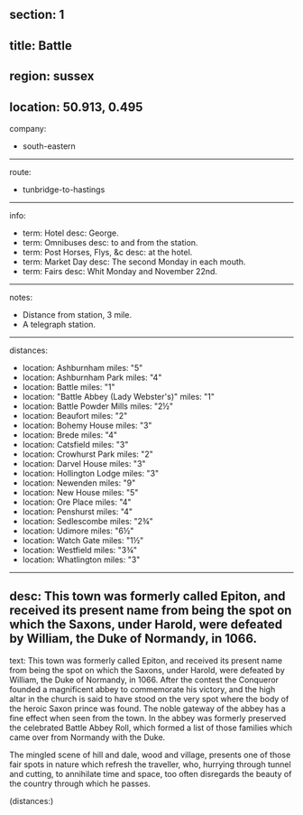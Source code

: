 section: 1
----
title: Battle
----
region: sussex
----
location: 50.913, 0.495
----
company:
- south-eastern
----
route:
- tunbridge-to-hastings
----
info:
- term: Hotel
  desc: George.
- term: Omnibuses
  desc: to and from the station.
- term: Post Horses, Flys, &c
  desc: at the hotel.
- term: Market Day
  desc: The second Monday in each mouth.
- term: Fairs
  desc: Whit Monday and November 22nd.
----
notes:
- Distance from station, 3 mile.
- A telegraph station.
----
distances:
- location: Ashburnham
  miles: "5"
- location: Ashburnham Park
  miles: "4"
- location: Battle
  miles: "1"
- location: "Battle Abbey (Lady Webster's)"
  miles: "1"
- location: Battle Powder Mills
  miles: "2½"
- location: Beaufort
  miles: "2"
- location: Bohemy House
  miles: "3"
- location: Brede
  miles: "4"
- location: Catsfield
  miles: "3"
- location: Crowhurst Park
  miles: "2"
- location: Darvel House
  miles: "3"
- location: Hollington Lodge
  miles: "3"
- location: Newenden
  miles: "9"
- location: New House
  miles: "5"
- location: Ore Place
  miles: "4"
- location: Penshurst
  miles: "4"
- location: Sedlescombe
  miles: "2¾"
- location: Udimore
  miles: "6½"
- location: Watch Gate
  miles: "1½"
- location: Westfield
  miles: "3¾"
- location: Whatlington
  miles: "3"
----
desc: This town was formerly called Epiton, and received its present name from being the spot on which the Saxons, under Harold, were defeated by William, the Duke of Normandy, in 1066.
----
text: This town was formerly called Epiton, and received its present name from being the spot on which the Saxons, under Harold, were defeated by William, the Duke of Normandy, in 1066. After the contest the Conqueror founded a magnificent abbey to commemorate his victory, and the high altar in the church is said to have stood on the very spot where the body of the heroic Saxon prince was found. The noble gateway of the abbey has a fine effect when seen from the town. In the abbey was formerly preserved the celebrated Battle Abbey Roll, which formed a list of those families which came over from Normandy with the Duke.

The mingled scene of hill and dale, wood and village, presents one of those fair spots in nature which refresh the traveller, who, hurrying through tunnel and cutting, to annihilate time and space, too often disregards the beauty of the country through which he passes.

(distances:)
